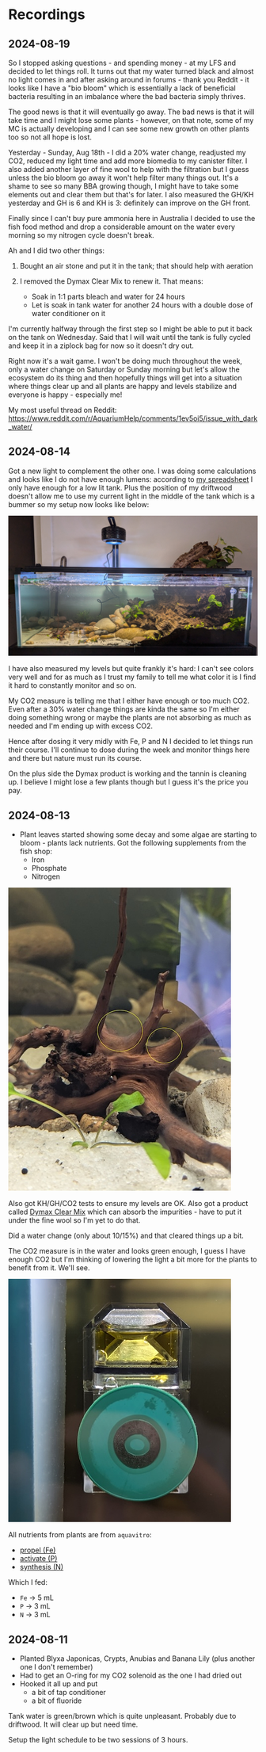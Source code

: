 # Recordings

## 2024-08-19

So I stopped asking questions - and spending money - at my LFS and decided to let things roll. It turns out that my water turned black and almost no light comes in and after asking around in forums - thank you Reddit - it looks like I have a "bio bloom" which is essentially a lack of beneficial bacteria resulting in an imbalance where the bad bacteria simply thrives.

The good news is that it will eventually go away. The bad news is that it will take time and I might lose some plants - however, on that note, some of my MC is actually developing and I can see some new growth on other plants too so not all hope is lost.

Yesterday - Sunday, Aug 18th - I did a 20% water change, readjusted my CO2, reduced my light time and add more biomedia to my canister filter. I also added another layer of fine wool to help with the filtration but I guess unless the bio bloom go away it won't help filter many things out. It's a shame to see so many BBA growing though, I might have to take some elements out and clear them but that's for later. I also measured the GH/KH yesterday and GH is 6 and KH is 3: definitely can improve on the GH front.

Finally since I can't buy pure ammonia here in Australia I decided to use the fish food method and drop a considerable amount on the water every morning so my nitrogen cycle doesn't break.

Ah and I did two other things:

1. Bought an air stone and put it in the tank; that should help with aeration
2. I removed the Dymax Clear Mix to renew it. That means:

    - Soak in 1:1 parts bleach and water for 24 hours
    - Let is soak in tank water for another 24 hours with a double dose of water conditioner on it

I'm currently halfway through the first step so I might be able to put it back on the tank on Wednesday. Said that I will wait until the tank is fully cycled and keep it in a ziplock bag for now so it doesn't dry out.

Right now it's a wait game. I won't be doing much throughout the week, only a water change on Saturday or Sunday morning but let's allow the ecosystem do its thing and then hopefully things will get into a situation where things clear up and all plants are happy and levels stabilize and everyone is happy - especially me!

My most useful thread on Reddit: https://www.reddit.com/r/AquariumHelp/comments/1ev5oi5/issue_with_dark_water/

## 2024-08-14

Got a new light to complement the other one. I was doing some calculations and looks like I do not have enough lumens: according to [my spreadsheet](https://docs.google.com/spreadsheets/d/1IrqIBygd8MKEA3pOYLY1BDArz8S-sklm/edit?gid=811352064#gid=811352064) I only have enough for a low lit tank. Plus the position of my driftwood doesn't allow me to use my current light in the middle of the tank which is a bummer so my setup now looks like below:

![tank setup](/images/20240815.jpg)

I have also measured my levels but quite frankly it's hard: I can't see colors very well and for as much as I trust my family to tell me what color it is I find it hard to constantly monitor and so on.

My CO2 measure is telling me that I either have enough or too much CO2. Even after a 30% water change things are kinda the same so I'm either doing something wrong or maybe the plants are not absorbing as much as needed and I'm ending up with excess CO2.

Hence after dosing it very midly with Fe, P and N I decided to let things run their course. I'll continue to dose during the week and monitor things here and there but nature must run its course.

On the plus side the Dymax product is working and the tannin is cleaning up. I believe I might lose a few plants though but I guess it's the price you pay.

## 2024-08-13

- Plant leaves started showing some decay and some algae are starting to bloom - plants lack nutrients. Got the following supplements from the fish shop:
  - Iron
  - Phosphate
  - Nitrogen

![algae on driftwood](/images/PXL_20240813_032933323.jpg)

Also got KH/GH/CO2 tests to ensure my levels are OK. Also got a product called [Dymax Clear Mix](https://mydymax.com/products/dymax-clear-mix?_pos=1&_sid=a1a01caa8&_ss=r) which can absorb the impurities - have to put it under the fine wool so I'm yet to do that.

Did a water change (only about 10/15%) and that cleared things up a bit.

The CO2 measure is in the water and looks green enough, I guess I have enough CO2 but I'm thinking of lowering the light a bit more for the plants to benefit from it. We'll see.

![CO2 reader](/images/PXL_20240813_032927175.jpg)

All nutrients from plants are from `aquavitro`:

- [propel (Fe)](https://www.aquavitro.com/propel.php)
- [activate (P)](https://www.aquavitro.com/activate.php)
- [synthesis (N)](https://www.aquavitro.com/synthesis.php)

Which I fed:

- `Fe` -> 5 mL
- `P` -> 3 mL
- `N` -> 3 mL

## 2024-08-11

- Planted Blyxa Japonicas, Crypts, Anubias and Banana Lily (plus another one I don't remember)
- Had to get an O-ring for my CO2 solenoid as the one I had dried out
- Hooked it all up and put
  - a bit of tap conditioner
  - a bit of fluoride

Tank water is green/brown which is quite unpleasant. Probably due to driftwood. It will clear up but need time.

Setup the light schedule to be two sessions of 3 hours.
